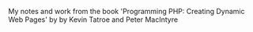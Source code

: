 My notes and work from the book 'Programming PHP: Creating Dynamic Web Pages' by by Kevin Tatroe and Peter MacIntyre